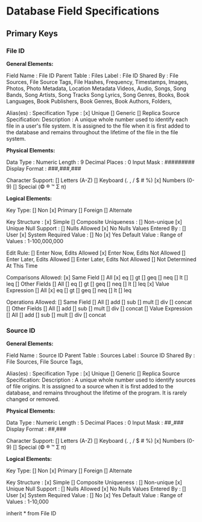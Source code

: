 # Database Field Specifications

## Primary Keys

### File ID
**General Elements:**

Field Name          : File ID
Parent Table        : Files
Label               : File ID
Shared By           :   File Sources,
                        File Source Tags,
                        File Hashes,
                        Frequency,
                        Timestamps,
                        Images,
                        Photos,
                        Photo Metadata,
                        Location Metadata
                        Videos,
                        Audio,
                        Songs,
                        Song Bands,
                        Song Artists,
                        Song Tracks
                        Song Lyrics,
                        Song Genres,
                        Books,
                        Book Languages,
                        Book Publishers,
                        Book Genres,
                        Book Authors,
                        Folders,

Alias(es)           :
Specification Type  : [x] Unique [] Generic [] Replica
Source Specification:
Description         :
    A unique whole number used to identify each file in a user's file system.
    It is assigned to the file when it is first added to the database and remains
    throughout the lifetime of the file in the file system.

**Physical Elements:**

Data Type           : Numeric
Length              : 9
Decimal Places      : 0
Input Mask          : ###_###_###
Display Format      : ###,###,###

Character Support:
    [] Letters (A-Z)   [] Keyboard (. , / $ # %)
    [x] Numbers (0-9)   [] Special (© ® ™ Σ π)

**Logical Elements:**

Key Type:
    [] Non      [x] Primary
    [] Foreign  [] Alternate

Key Structure       : [x] Simple         [] Composite
Uniqueness          : [] Non-unique     [x] Unique
Null Support        : [] Nulls Allowed  [x] No Nulls
Values Entered By   : [] User           [x] System
Required Value      : [] No             [x] Yes
Default Value       :
Range of Values     : 1-100,000,000

Edit Rule:
    [] Enter Now, Edits Allowed
    [x] Enter Now, Edits Not Allowed
    [] Enter Later, Edits Allowed
    [] Enter Later, Edits Not Allowed
    [] Not Determined At This Time

Comparisons Allowed:
    [x] Same Field       [] All [x] eq    [] gt [] geq    [] neq    [] lt [] leq
    [] Other Fields     [] All [] eq    [] gt [] geq    [] neq    [] lt [] leq
    [x] Value Expression [] All [x] eq    [] gt [] geq    [] neq    [] lt [] leq

Operations Allowed:
    [] Same Field       [] All [] add    [] sub [] mult    [] div    [] concat
    [] Other Fields     [] All [] add    [] sub [] mult    [] div    [] concat
    [] Value Expression [] All [] add    [] sub [] mult    [] div    [] concat

### Source ID

**General Elements:**

Field Name          : Source ID
Parent Table        : Sources
Label               : Source ID
Shared By           :   File Sources,
                        File Source Tags,

Alias(es)           :
Specification Type  : [x] Unique [] Generic [] Replica
Source Specification:
Description         :
    A unique whole number used to identify sources of file origins. It is
    assigned to a source when it is first added to the database, and remains
    throughout the lifetime of the program. It is rarely changed or removed.

**Physical Elements:**

Data Type           : Numeric
Length              : 5
Decimal Places      : 0
Input Mask          : ##_###
Display Format      : ##,###

Character Support:
    [] Letters (A-Z)   [] Keyboard (. , / $ # %)
    [x] Numbers (0-9)   [] Special (© ® ™ Σ π)

**Logical Elements:**

Key Type:
    [] Non      [x] Primary
    [] Foreign  [] Alternate

Key Structure       : [x] Simple         [] Composite
Uniqueness          : [] Non-unique     [x] Unique
Null Support        : [] Nulls Allowed  [x] No Nulls
Values Entered By   : [] User           [x] System
Required Value      : [] No             [x] Yes
Default Value       :
Range of Values     : 1-10,000

inherit * from File ID
